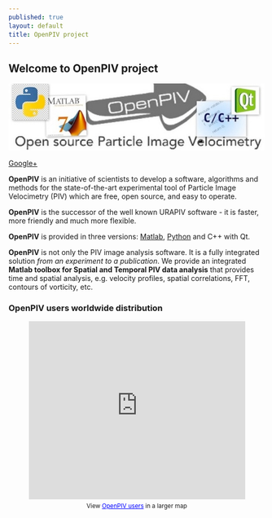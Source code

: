 ```yaml
---
published: true
layout: default
title: OpenPIV project
---
```


## Welcome to OpenPIV project

![](/images/openpiv_header.png)

[Google+](https://plus.google.com/109825446414710739212)

**OpenPIV** is an initiative of scientists to develop a software, algorithms and methods for the state-of-the-art experimental tool of Particle Image Velocimetry (PIV) which are free, open source, and easy to operate.


**OpenPIV** is the successor of the well known URAPIV software - it is faster, more friendly and much more flexible.

**OpenPIV** is provided in three versions: [Matlab], [Python] and C++ with Qt.


**OpenPIV** is not only the PIV image analysis software. It is a fully integrated solution *from an experiment to a publication*. We provide an integrated **Matlab toolbox for Spatial and Temporal PIV data analysis** that provides time and spatial analysis, e.g. velocity profiles, spatial correlations, FFT, contours of vorticity, etc. 



### OpenPIV users worldwide distribution

<html>
<center>
<iframe width="425" height="350" frameborder="0" scrolling="no" marginheight="0" marginwidth="0" src="https://maps.google.com/maps/ms?ie=UTF8&amp;oe=UTF8&amp;source=embed&amp;msa=0&amp;msid=207169972588554588833.00045824a18bf9a95094a&amp;t=h&amp;ll=5.615986,27.421875&amp;spn=153.235694,298.828125&amp;z=1&amp;output=embed"></iframe><br /><small>View <a href="https://maps.google.com/maps/ms?ie=UTF8&amp;oe=UTF8&amp;source=embed&amp;msa=0&amp;msid=207169972588554588833.00045824a18bf9a95094a&amp;t=h&amp;ll=5.615986,27.421875&amp;spn=153.235694,298.828125&amp;z=1" style="color:#0000FF;text-align:left">OpenPIV users</a> in a larger map</small>
</center>
</html>

[Matlab]: http://www.openpiv.net/openpiv-matlab/
[Python]: http://www.openpiv.net/openpiv-python/
